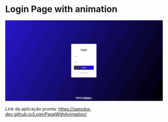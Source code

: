 # Login Page with animation

<img src="https://github.com/samuka-dev/LoginPageWithAnimation/blob/master/assets/gif%20login%20c%20animacao.gif?raw=true"/>

Link da aplicação pronta: https://samuka-dev.github.io/LoginPageWithAnimation/
